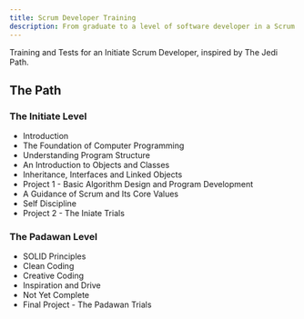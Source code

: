 ```yaml
---
title: Scrum Developer Training
description: From graduate to a level of software developer in a Scrum team
---
```


Training and Tests for an Initiate Scrum Developer, inspired by The Jedi Path.

## The Path

### The Initiate Level
* Introduction
* The Foundation of Computer Programming
* Understanding Program Structure
* An Introduction to Objects and Classes
* Inheritance, Interfaces and Linked Objects
* Project 1 - Basic Algorithm Design and Program Development
* A Guidance of Scrum and Its Core Values
* Self Discipline
* Project 2 - The Iniate Trials

### The Padawan Level

* SOLID Principles
* Clean Coding
* Creative Coding
* Inspiration and Drive
* Not Yet Complete
* Final Project - The Padawan Trials